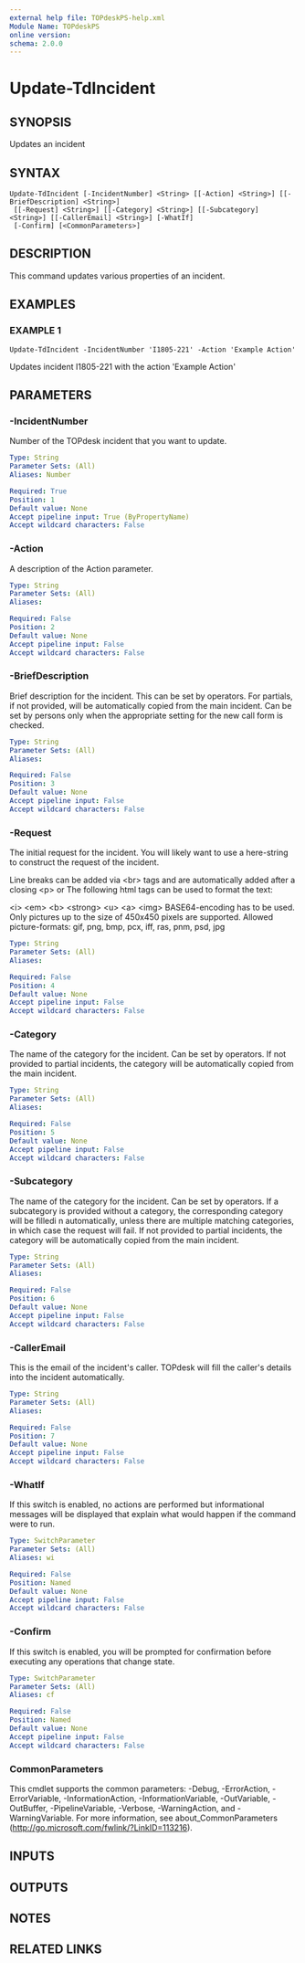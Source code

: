 ```yaml
---
external help file: TOPdeskPS-help.xml
Module Name: TOPdeskPS
online version:
schema: 2.0.0
---
```


# Update-TdIncident

## SYNOPSIS
Updates an incident

## SYNTAX

```
Update-TdIncident [-IncidentNumber] <String> [[-Action] <String>] [[-BriefDescription] <String>]
 [[-Request] <String>] [[-Category] <String>] [[-Subcategory] <String>] [[-CallerEmail] <String>] [-WhatIf]
 [-Confirm] [<CommonParameters>]
```

## DESCRIPTION
This command updates various properties of an incident.

## EXAMPLES

### EXAMPLE 1
```
Update-TdIncident -IncidentNumber 'I1805-221' -Action 'Example Action'
```

Updates incident I1805-221 with the action 'Example Action'

## PARAMETERS

### -IncidentNumber
Number of the TOPdesk incident that you want to update.

```yaml
Type: String
Parameter Sets: (All)
Aliases: Number

Required: True
Position: 1
Default value: None
Accept pipeline input: True (ByPropertyName)
Accept wildcard characters: False
```

### -Action
A description of the Action parameter.

```yaml
Type: String
Parameter Sets: (All)
Aliases:

Required: False
Position: 2
Default value: None
Accept pipeline input: False
Accept wildcard characters: False
```

### -BriefDescription
Brief description for the incident.
This can be set by operators.
For partials, if not provided, will be automatically copied from the main incident.
Can be set by persons only when the appropriate setting for the new call form is checked.

```yaml
Type: String
Parameter Sets: (All)
Aliases:

Required: False
Position: 3
Default value: None
Accept pipeline input: False
Accept wildcard characters: False
```

### -Request
The initial request for the incident.
You will likely want to use a here-string to construct the request of the incident.

Line breaks can be added via \<br\> tags and are automatically added after a closing \<p\> or
The following html tags can be used to format the text:

\<i\>
\<em\>
\<b\>
\<strong\>
\<u\>
\<a\>
\<img\> BASE64-encoding has to be used.
Only pictures up to the size of 450x450 pixels are supported.
Allowed picture-formats:
gif, png, bmp, pcx, iff, ras, pnm, psd, jpg

```yaml
Type: String
Parameter Sets: (All)
Aliases:

Required: False
Position: 4
Default value: None
Accept pipeline input: False
Accept wildcard characters: False
```

### -Category
The name of the category for the incident.
Can be set by operators.
If not provided to partial incidents, the category will be automatically copied from the main incident.

```yaml
Type: String
Parameter Sets: (All)
Aliases:

Required: False
Position: 5
Default value: None
Accept pipeline input: False
Accept wildcard characters: False
```

### -Subcategory
The name of the category for the incident.
Can be set by operators.
If a subcategory is provided without a category, the corresponding category will be filledi n automatically, unless there are multiple matching categories, in which case the request will fail.
If not provided to partial incidents, the category will be automatically copied from the main incident.

```yaml
Type: String
Parameter Sets: (All)
Aliases:

Required: False
Position: 6
Default value: None
Accept pipeline input: False
Accept wildcard characters: False
```

### -CallerEmail
This is the email of the incident's caller.
TOPdesk will fill the caller's details into the incident automatically.

```yaml
Type: String
Parameter Sets: (All)
Aliases:

Required: False
Position: 7
Default value: None
Accept pipeline input: False
Accept wildcard characters: False
```

### -WhatIf
If this switch is enabled, no actions are performed but informational messages will be displayed that explain what would happen if the command were to run.

```yaml
Type: SwitchParameter
Parameter Sets: (All)
Aliases: wi

Required: False
Position: Named
Default value: None
Accept pipeline input: False
Accept wildcard characters: False
```

### -Confirm
If this switch is enabled, you will be prompted for confirmation before executing any operations that change state.

```yaml
Type: SwitchParameter
Parameter Sets: (All)
Aliases: cf

Required: False
Position: Named
Default value: None
Accept pipeline input: False
Accept wildcard characters: False
```

### CommonParameters
This cmdlet supports the common parameters: -Debug, -ErrorAction, -ErrorVariable, -InformationAction, -InformationVariable, -OutVariable, -OutBuffer, -PipelineVariable, -Verbose, -WarningAction, and -WarningVariable.
For more information, see about_CommonParameters (http://go.microsoft.com/fwlink/?LinkID=113216).

## INPUTS

## OUTPUTS

## NOTES

## RELATED LINKS
